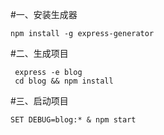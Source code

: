 #一、安装生成器
```
npm install -g express-generator
```

#二、生成项目
```
 express -e blog
 cd blog && npm install
```

#三、启动项目
```
SET DEBUG=blog:* & npm start
```


